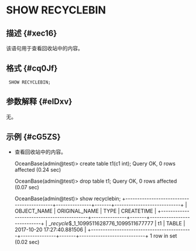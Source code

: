 SHOW RECYCLEBIN 
====================================



描述 {#xec16}
-----------

该语句用于查看回收站中的内容。

格式 {#cq0Jf}
-----------

     SHOW RECYCLEBIN;



参数解释 {#eIDxv}
-------------

无。

示例 {#cG5ZS}
-----------

* 查看回收站中的内容。




    OceanBase(admin@test)> create table t1(c1 int);
    Query OK, 0 rows affected (0.24 sec)
    
    OceanBase(admin@test)> drop table t1;
    Query OK, 0 rows affected (0.07 sec)
    
    OceanBase(admin@test)> show recyclebin;
    +-------------------------------------------+---------------+-------+----------------------------+
    | OBJECT_NAME                               | ORIGINAL_NAME | TYPE  | CREATETIME                 |
    +-------------------------------------------+---------------+-------+----------------------------+
    | __recycle_$_1_1099511628776_1099511677777 | t1            | TABLE | 2017-10-20 17:27:40.881506 |
    +-------------------------------------------+---------------+-------+----------------------------+
    1 row in set (0.02 sec)



